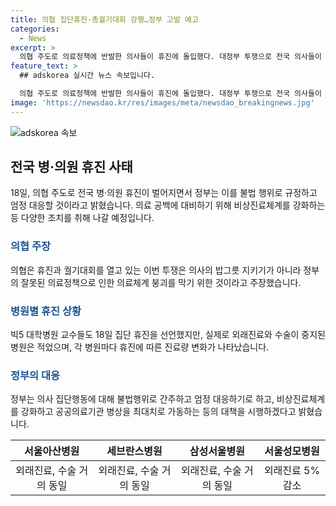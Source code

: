 ```yaml
---
title: 의협 집단휴진·총궐기대회 강행…정부 고발 예고
categories:
  - News
excerpt: >
  의협 주도로 의료정책에 반발한 의사들이 휴진에 돌입했다. 대정부 투쟁으로 전국 의사들이 이날 서울 여의도에서 총궐기 대회를 개최했고, 대학병원 교수들도 휴진을 선언했다. 그러나 대학병원에서는 실제 휴진율이 낮아 사태 해결 여부에 관심이 쏠리고 있다. 정부는 휴진을 불법 집단 행위로 규정하고 비상진료체계를 강화하여 대응할 예정이며, 환자 피해 시 의료진을 고발할 방침이다.
feature_text: >
  ## adskorea 실시간 뉴스 속보입니다.

  의협 주도로 의료정책에 반발한 의사들이 휴진에 돌입했다. 대정부 투쟁으로 전국 의사들이 이날 서울 여의도에서 총궐기 대회를 개최했고, 대학병원 교수들도 휴진을 선언했다. 그러나 대학병원에서는 실제 휴진율이 낮아 사태 해결 여부에 관심이 쏠리고 있다. 정부는 휴진을 불법 집단 행위로 규정하고 비상진료체계를 강화하여 대응할 예정이며, 환자 피해 시 의료진을 고발할 방침이다.
image: 'https://newsdao.kr/res/images/meta/newsdao_breakingnews.jpg'
---
```


<p><img src="https://newsdao.kr/res/images/meta/newsdao_breakingnews.jpg" alt="adskorea 속보" /></p>

<h2 data-ke-size="size26">전국 병·의원 휴진 사태</h2>

<p data-ke-size="size16">18일, 의협 주도로 전국 병·의원 휴진이 벌어지면서 정부는 이를 불법 행위로 규정하고 엄정 대응할 것이라고 밝혔습니다. 의료 공백에 대비하기 위해 비상진료체계를 강화하는 등 다양한 조치를 취해 나갈 예정입니다.</p>

<h3><b><span style="color: #1a5490;">의협 주장</span></b></h3>

<p data-ke-size="size16">의협은 휴진과 궐기대회를 열고 있는 이번 투쟁은 의사의 밥그릇 지키기가 아니라 정부의 잘못된 의료정책으로 인한 의료체계 붕괴를 막기 위한 것이라고 주장했습니다.</p>

<h3><b><span style="color: #1a5490;">병원별 휴진 상황</span></b></h3>

<p data-ke-size="size16">빅5 대학병원 교수들도 18일 집단 휴진을 선언했지만, 실제로 외래진료와 수술이 중지된 병원은 적었으며, 각 병원마다 휴진에 따른 진료량 변화가 나타났습니다.</p>

<h3><b><span style="color: #1a5490;">정부의 대응</span></b></h3>

<p data-ke-size="size16">정부는 의사 집단행동에 대해 불법행위로 간주하고 엄정 대응하기로 하고, 비상진료체계를 강화하고 공공의료기관 병상을 최대치로 가동하는 등의 대책을 시행하겠다고 밝혔습니다.</p>

<table>
    <thead>
        <tr>
            <th style="text-align: center;">서울아산병원</th>
            <th style="text-align: center;">세브란스병원</th>
            <th style="text-align: center;">삼성서울병원</th>
            <th style="text-align: center;">서울성모병원</th>
        </tr>
    </thead>
    <tbody>
        <tr>
            <td style="text-align: center;">외래진료, 수술 거의 동일</td>
            <td style="text-align: center;">외래진료, 수술 거의 동일</td>
            <td style="text-align: center;">외래진료, 수술 거의 동일</td>
            <td style="text-align: center;">외래진료 5% 감소</td>
        </tr>
    </tbody>
</table>

<p data-ke-size="size16">&nbsp;</p>

